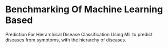 # Benchmarking Of Machine Learning Based
Prediction For Hierarchical Disease
Classification
Using ML to predict diseases from symptoms, with the hierarchy of diseases.
